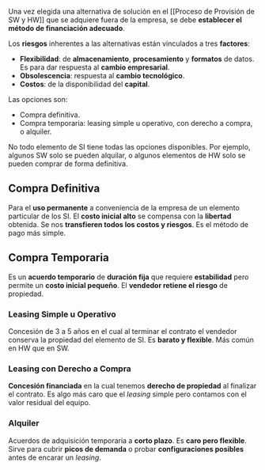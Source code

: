 Una vez elegida una alternativa de solución en el [[Proceso de Provisión de SW y HW]] que se adquiere fuera de la empresa, se debe **establecer el método de financiación adecuado**. 

Los **riesgos** inherentes a las alternativas están vinculados a tres **factores**:
- **Flexibilidad**: de **almacenamiento**, **procesamiento** y **formatos** de datos. Es para dar respuesta al **cambio empresarial**.
- **Obsolescencia**: respuesta al **cambio tecnológico**.
- **Costos**: de la disponibilidad del **capital**.

Las opciones son:
- Compra definitiva.
- Compra temporaria: leasing simple u operativo, con derecho a compra, o alquiler.

No todo elemento de SI tiene todas las opciones disponibles. Por ejemplo, algunos SW solo se pueden alquilar, o algunos elementos de HW solo se pueden comprar de forma definitiva.

## Compra Definitiva

Para el **uso permanente** a conveniencia de la empresa de un elemento particular de los SI. El **costo inicial alto** se compensa con la **libertad** obtenida. Se nos **transfieren todos los costos y riesgos**. Es el método de pago más simple.

## Compra Temporaria

Es un **acuerdo temporario** de **duración fija** que requiere **estabilidad** pero permite un **costo inicial pequeño**. El **vendedor retiene el riesgo** de propiedad.

### Leasing Simple u Operativo

Concesión de 3 a 5 años en el cual al terminar el contrato el vendedor conserva la propiedad del elemento de SI. Es **barato y flexible**. Más común en HW que en SW.

### Leasing con Derecho a Compra

**Concesión financiada** en la cual tenemos **derecho de propiedad** al finalizar el contrato. Es algo más caro que el *leasing* simple pero contamos con el valor residual del equipo.

### Alquiler

Acuerdos de adquisición temporaria a **corto plazo**. Es **caro pero flexible**. Sirve para cubrir **picos de demanda** o probar **configuraciones posibles** antes de encarar un *leasing*.
